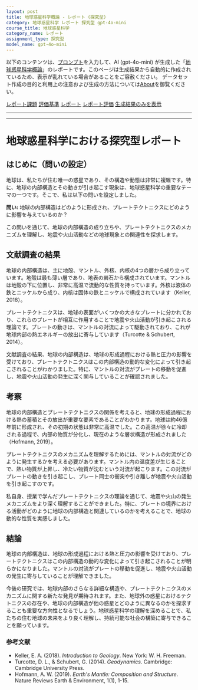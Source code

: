 ```yaml
---
layout: post
title: 地球惑星科学概論 - レポート (探究型)
category: 地球惑星科学 レポート 探究型 gpt-4o-mini
course_title: 地球惑星科学
category_name: レポート
assignment_type: 探究型
model_name: gpt-4o-mini
---
```


以下のコンテンツは、[プロンプト](https://github.com/takedatoshiyuki/synthetic_assignments/tree/main/generated/地球惑星科学/gpt-4o-mini/prompt_レポート-探究型.md)を入力して、AI (gpt-4o-mini) が生成した「[地球惑星科学概論](/contents/地球惑星科学/)」のレポートです。このページは生成結果から自動的に作成されているため、表示が乱れている場合があることをご容赦ください。
データセット作成の目的と利用上の注意および生成の方法については[About](/About)を御覧ください。

[レポート課題](../レポート課題-探究型)
[評価基準](../評価基準-探究型)
[レポート](../レポート-探究型)
[レポート評価](../レポート評価-探究型)
[生成結果のみを表示](https://github.com/takedatoshiyuki/synthetic_assignments/tree/main/generated/地球惑星科学/gpt-4o-mini/レポート-探究型.md)
  

***
***
  
# 地球惑星科学における探究型レポート

## はじめに（問いの設定）

地球は、私たちが住む唯一の惑星であり、その構造や動態は非常に複雑です。特に、地球の内部構造とその動きが引き起こす現象は、地球惑星科学の重要なテーマの一つです。そこで、私は以下の問いを設定しました。

**問い:** 地球の内部構造はどのように形成され、プレートテクトニクスにどのように影響を与えているのか？

この問いを通じて、地球の内部構造の成り立ちや、プレートテクトニクスのメカニズムを理解し、地震や火山活動などの地球現象との関連性を探求します。

## 文献調査の結果

地球の内部構造は、主に地殻、マントル、外核、内核の4つの層から成り立っています。地殻は最も薄い層であり、地表の岩石から構成されています。マントルは地殻の下に位置し、非常に高温で流動的な性質を持っています。外核は液体の鉄とニッケルから成り、内核は固体の鉄とニッケルで構成されています（Keller, 2018）。

プレートテクトニクスは、地球の表面がいくつかの大きなプレートに分かれており、これらのプレートが相互に作用することで地震や火山活動が引き起こされる理論です。プレートの動きは、マントルの対流によって駆動されており、これが地球内部の熱エネルギーの放出に寄与しています（Turcotte & Schubert, 2014）。

文献調査の結果、地球の内部構造は、地球の形成過程における熱と圧力の影響を受けており、プレートテクトニクスはこの内部構造の動的な変化によって引き起こされることがわかりました。特に、マントルの対流がプレートの移動を促進し、地震や火山活動の発生に深く関与していることが確認されました。

## 考察

地球の内部構造とプレートテクトニクスの関係を考えると、地球の形成過程における熱の蓄積とその放出が重要な要素であることがわかります。地球は約46億年前に形成され、その初期の状態は非常に高温でした。この高温が徐々に冷却される過程で、内部の物質が分化し、現在のような層状構造が形成されました（Hofmann, 2019）。

プレートテクトニクスのメカニズムを理解するためには、マントルの対流がどのように発生するかを考える必要があります。マントル内の温度差が生じることで、熱い物質が上昇し、冷たい物質が沈むという対流が起こります。この対流がプレートの動きを引き起こし、プレート同士の衝突や引き離しが地震や火山活動を引き起こすのです。

私自身、授業で学んだプレートテクトニクスの理論を通じて、地震や火山の発生メカニズムをより深く理解することができました。特に、プレートの境界における活動がどのように地球の内部構造と関連しているのかを考えることで、地球の動的な性質を実感しました。

## 結論

地球の内部構造は、地球の形成過程における熱と圧力の影響を受けており、プレートテクトニクスはこの内部構造の動的な変化によって引き起こされることが明らかになりました。マントルの対流がプレートの移動を促進し、地震や火山活動の発生に寄与していることが理解できました。

今後の研究では、地球内部のさらなる詳細な構造や、プレートテクトニクスのメカニズムに関する新たな発見が期待されます。また、地球外の惑星におけるテクトニクスの存在や、地球の内部構造が他の惑星とどのように異なるのかを探求することも重要な方向性となるでしょう。地球惑星科学の理解を深めることで、私たちの住む地球の未来をより良く理解し、持続可能な社会の構築に寄与できることを願っています。

### 参考文献
- Keller, E. A. (2018). *Introduction to Geology*. New York: W. H. Freeman.
- Turcotte, D. L., & Schubert, G. (2014). *Geodynamics*. Cambridge: Cambridge University Press.
- Hofmann, A. W. (2019). *Earth's Mantle: Composition and Structure*. Nature Reviews Earth & Environment, 1(1), 1-15.

